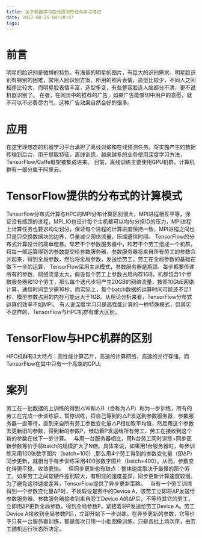```yaml
---
title: 关于机器学习在线预测的任务学习笔记
date: 2017-08-25 09:58:47
tags: 
---
```


# 前言
明星的脸识别是微博的特色，有海量的明星的图片，有巨大的识别需求。明星脸识别有特别的困难，常用人脸识别方案，所用的照片表情，造型比较少，不同人之间相差比较大，而明星脸表情丰富，造型多变，有些整容脸连人脑都分不清，更不说机器识别了。
在者，在网页中的推荐的广告，如果广告能够切中用户的意愿，就不可以不必费尽力气，这种广告效果自然会好的很多。

# 应用
 在这里理想态的机器学习平台承担了离线训练和在线预测任务。将实施产生的数据传输到后台，用于提取特征，离线训练，越来越多的业务使用深度学习方法，TensorFlow/Caffe框架被集成进来。
     目前，离线训练主要使用GPU机群，计算机群有一部分属于阿里云。
# TensorFlow提供的分布式的计算模式
Tensorflow分布式计算与HPC的MPI分布计算区别很大，MPI进程相互平等，保证没有瓶颈的进程，MPI_IO也设计每个主机都可以均匀分担IO的压力，MPI进程上计算任务也要求均匀划分，保证每个进程的计算进度保持一致，MPI进程之间也只是只交换数据块的边界，尽量减少网络流量，压缩通信时间。
   TensorFlow的分布式计算设计的简单粗暴。早若干个参数服务器中，和若干个劳工组成一个机群，将每一部运算得到的参数提交给参数服务器，参数服务器将来自所有劳工的参数合并起来，得到全局参数，然后将全局参数，发送给劳工，劳工在全局参数的基础在做下一步的运算，
   TensorFlow采用主从模式，参数服务器是瓶颈。每步都要传递所有的参数，网络流量太大，假设每个劳工上参数占用内存1GB，机群包含1个参数服务器和10个劳工，那么每个迭代步将产生20GB的网络流量，按照10GbE网络计算，通信时间至少需16秒。而实际上，每个batch数据的运算时间可能还不足1秒，模型参数占用的内存可能远大于1GB。从理论分析来看，TensorFlow分布式运算的效率不如MPI。
   有人说深度学习只是高性能计算的一种特殊模式，但其实不这样的，TensorFlow与HPC机群有重大区别。
# TensorFlow与HPC机群的区别
HPC机群有3大特点：高性能计算芯片，高速的计算网络，高速的并行存储，而TensorFlow在其中只有一个高端的GPU。
# 案列
劳工在一批数据的上训练的得到△W和△B（合称为△P）称为一步训练，所有的劳工在完成一步训练后，暂停训练，将自己等到的△P发送到参数服务器，参数服务器一直等待，直到来自所有劳工参数变化量△P相加取平均值，然后用这个参数去更新旧的参数，得到新的参数P，借助着P发送给所有劳工，劳工在接收到这个新的参数在做下一步计算。
&nbsp;   与用一台服务器相比，用N台劳工同时训练+同步更新参数等价于将batch的规模扩大了N倍。具体来说，如果用1台服务器时，每步训练采用100张数字图片（batch=100）,那么用4个劳工得到的参数变化量（即∆P）同步更新，就相当于每步训练采用400张数字图片（batch=400）。从而，参数变化得更平稳，收敛更快。
&nbsp;   但同步更新也有缺点：整体速度取决于最慢的那个劳工，如果劳工之间软硬件差别较大，有明显的速度差异，同步更新计算速度较慢。为了避免这种速度差异，TensorFlow提供了异步更新策略。
&nbsp; 当有一个劳工训练得到一个参数变化量∆P时，不妨假设是图中的Device A，该劳工立即将∆P发送给参数服务器。参数服务器接收到来自劳工Device A的∆P后，不等待其它的劳工，立即用∆P更新全局参数，得到全局参数P，紧接着将P发送给劳工Device A。劳工Device A接收到全局参数P后，立即开始下一步训练。在异步更新的参数，它等价于只有一台服务器训练，都是每次只用一小批图像训练，只是各批上场次序，由劳工随机运行状态所决定。

